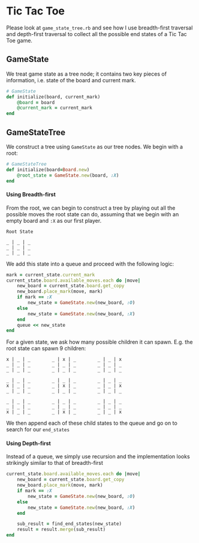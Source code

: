 # Tic Tac Toe
Please look at `game_state_tree.rb` and see how I use breadth-first traversal and depth-first traversal to collect all the
possible end states of a Tic Tac Toe game.

## GameState
We treat game state as a tree node; it contains two key pieces of information, i.e. state of the board and current mark.

```ruby
# GameState
def initialize(board, current_mark)
    @board = board
    @current_mark = current_mark
end
```

## GameStateTree
We construct a tree using `GameState` as our tree nodes. We begin with a root:
```ruby
# GameStateTree
def initialize(board=Board.new)
    @root_state = GameState.new(board, :X)
end
```

#### Using Breadth-first
From the root, we can begin to construct a tree by playing out all the possible moves the root state can do, assuming that
we begin with an empty board and `:X` as our first player.
```
Root State

_ | _ | _
_ | _ | _
_ | _ | _
```

We add this state into a queue and proceed with the following logic:
``` ruby
mark = current_state.current_mark
current_state.board.available_moves.each do |move|
    new_board = current_state.board.get_copy
    new_board.place_mark(move, mark)
    if mark == :X
        new_state = GameState.new(new_board, :O)
    else
        new_state = GameState.new(new_board, :X)
    end
    queue << new_state
end
```

For a given state, we ask how many possible children it can spawn. E.g. the root state can spawn 9 children:
```
x | _ | _        _ | x | _        _ | _ | x
_ | _ | _        _ | _ | _        _ | _ | _
_ | _ | _        _ | _ | _        _ | _ | _
```
```
_ | _ | _        _ | _ | _        _ | _ | _
x | _ | _        _ | x | _        _ | _ | x
_ | _ | _        _ | _ | _        _ | _ | _
```
```
_ | _ | _        _ | _ | _        _ | _ | _
_ | _ | _        _ | _ | _        _ | _ | _
x | _ | _        _ | x | _        _ | _ | x
```

We then append each of these child states to the queue and go on to search for our `end_states`

#### Using Depth-first
Instead of a queue, we simply use recursion and the implementation looks strikingly similar to that of breadth-first

``` ruby
current_state.board.available_moves.each do |move|
    new_board = current_state.board.get_copy
    new_board.place_mark(move, mark)
    if mark == :X
        new_state = GameState.new(new_board, :O)
    else
        new_state = GameState.new(new_board, :X)
    end

    sub_result = find_end_states(new_state)
    result = result.merge(sub_result)
end
```
